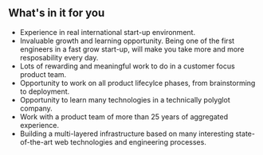 ## What's in it for you

 + Experience in real international start-up environment.
 + Invaluable growth and learning opportunity. Being one of the first engineers in a fast grow start-up, will make you take more and more resposability every day.
 + Lots of rewarding and meaningful work to do in a customer focus product team.
 + Opportunity to work on all product lifecylce phases, from brainstorming to deployment.
 + Opportunity to learn many technologies in a technically polyglot company.
 + Work with a product team of more than 25 years of aggregated experience.
 + Building a multi-layered infrastructure based on many interesting state-of-the-art web technologies and engineering processes.
